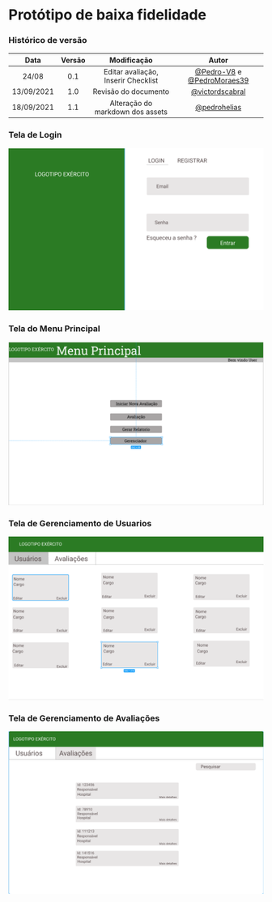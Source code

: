 # Protótipo de baixa fidelidade

### Histórico de versão

|    Data    | Versão |             Modificação             |                                             Autor                                             |
| :--------: | :----: | :---------------------------------: | :-------------------------------------------------------------------------------------------: |
|   24/08    |  0.1   | Editar avaliação, Inserir Checklist | [@Pedro-V8](https://github.com/Pedro-V8) e [@PedroMoraes39](https://github.com/PedroMoraes39) |
| 13/09/2021 |  1.0   |        Revisão do documento         |                     [@victordscabral](https://github.com/victordscabral)                      |
| 18/09/2021 |  1.1   |  Alteração do markdown dos assets   |                        [@pedrohelias](https://github.com/pedrohelias)                         |

### Tela de Login

![Tela-Login](/docs/assets/produtos/prototipos/prototipo_time_c/tela_de_login.png)

### Tela do Menu Principal

![Tela-Principal](/docs/assets/produtos/prototipos/prototipo_time_c/tela_do_menu_principal.png)

### Tela de Gerenciamento de Usuarios

![Tela-Gerenciamento-](/docs/assets/produtos/prototipos/prototipo_time_c/tela_de_gerenciamento_de_usuarios.png)

### Tela de Gerenciamento de Avaliações

![Tela-Gerenciamento-Avaliações](/docs/assets/produtos/prototipos/prototipo_time_c/tela_de_gerenciamento_de_avaliacoes.png)
